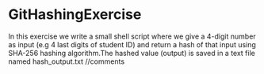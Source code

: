 
# GitHashingExercise 
In this exercise we write a small shell script where we give a 4-digit number as input (e.g 4 last digits of student ID) and return a hash of that input using SHA-256 hashing algorithm.The hashed value (output) is saved in a text file named hash_output.txt
//comments
